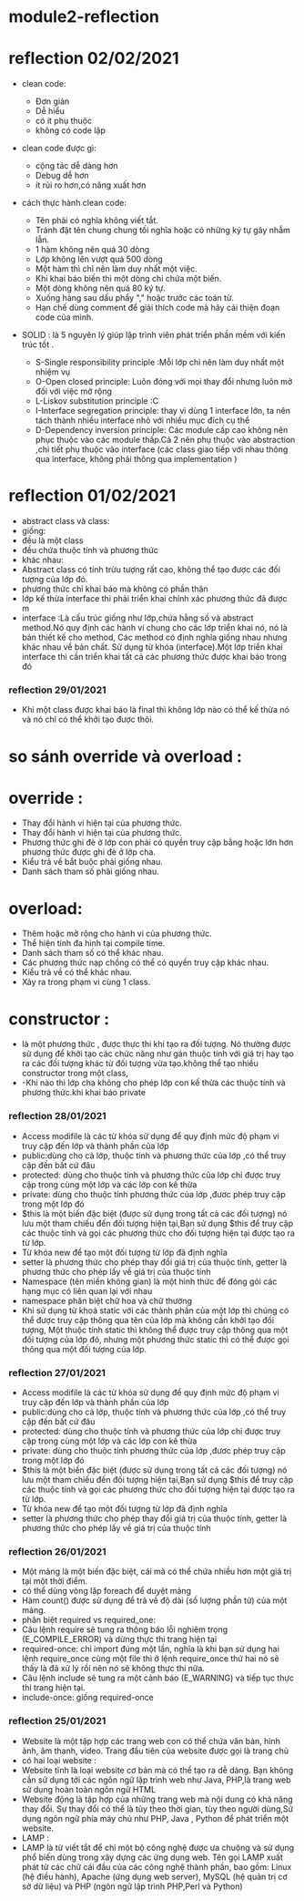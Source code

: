 # module2-reflection

# reflection 02/02/2021
+ clean code:
  + Đơn giản
  + Dễ hiểu
  + có ít phụ thuộc
  + không có code lặp
+ clean code được gì:
  + cộng tác dễ dàng hơn
  + Debug dễ hơn
  + ít rủi ro hơn,có năng xuất hơn
+ cách thực hành clean code:
  + Tên phải có nghĩa không viết tắt.
  + Tránh đặt tên chung chung tối nghĩa hoặc có những ký tự gây nhẫm lẫn.
  + 1 hàm không nên quá 30 dòng
  + Lớp không lên vượt quá 500 dòng
  + Một hàm thì chỉ nên làm duy nhất một việc.
  + Khi khai báo biến thì một dòng chỉ chứa một biến.
  + Một dòng không nên quá 80 ký tự.
  + Xuống hàng sau dấu phẩy "," hoặc trước các toán từ.
  + Hạn chế dùng comment để giải thích code mà hãy cải thiện đoạn code của mình.
  
+ SOLID : là 5 nguyên lý giúp lập trình viên phát triển phần mềm với kiến trúc tốt .
  + S-Single responsibility principle :Mỗi lớp chỉ nên làm duy nhất một nhiệm vụ
  + O-Open closed principle: Luôn đóng với mọi thay đổi nhưng luôn mở đối với việc mở rộng
  + L-Liskov substitution principle :C
  + I-Interface segregation principle: thay vì dùng 1 interface lớn, ta nên tách thành nhiều interface nhỏ với nhiều mục đích cụ thể
  + D-Dependency inversion principle: Các module cấp cao không nên phục thuộc vào các module thấp.Cả 2 nên phụ thuộc vào abstraction ,chi tiết phụ thuộc vào interface (các class giao tiếp với nhau thông qua interface, không phải thông qua implementation )



# reflection 01/02/2021
+ abstract class và class:
+ giống:
+ đều là một class
+ đều chứa thuộc tính và phương thức
+ khác nhau:
+ Abstract class có tính trừu tượng rất cao, không thể tạo được các đối tượng của lớp đó.
+ phương thức chỉ khai báo mà không có phần thân
+ lớp kế thừa interface thì phải triển khai chính xác phương thức đã được m
+ interface :Là cấu trúc giống như lớp,chứa hằng số và abstract method.Nó quy định các hành vi chung cho các lớp triển khai nó, nó là bản thiết kế cho  method, Các method có định nghĩa giống nhau nhưng khác nhau về bản chất. Sử dụng từ khóa (interface).Một lớp triển khai interface thì cần triển khai tất cả các phương thức được khai báo trong đó






### reflection 29/01/2021
+ Khi một class được khai báo là final thì không lớp nào có thể kế thừa nó và nó chỉ có thể khởi tạo được thôi.
# so sánh override và overload :
# override :
+ Thay đổi hành vi hiện tại của phương thức.
+ Thay đổi hành vi hiện tại của phương thức.	
+ Phương thức ghi đè ở lớp con phải có quyền truy cập bằng hoặc lớn hơn phương thức được ghi đè ở lớp cha.	
+ Kiểu trả về bắt buộc phải giống nhau.	
+ Danh sách tham số phải giống nhau.	
# overload:
+ Thêm hoặc mở rộng cho hành vi của phương thức.
+ Thể hiện tính đa hình tại compile time.
+ Danh sách tham số có thể khác nhau.
+ Các phương thức nạp chồng có thể có quyền truy cập khác nhau.
+ Kiểu trả về có thể khác nhau.
+ Xảy ra trong phạm vi cùng 1 class.
# constructor :
+ là một phương thức , được thực thi khi tạo ra đối tượng. Nó thường được sử dụng để khởi tạo các chức năng như gán thuộc tính với giá trị hay tạo ra các đối tượng khác từ đối tượng vừa tạo.không thể tạo nhiều constructor trong một class,
+ -Khi nào thì lớp cha không cho phép lớp con kế thừa các thuộc tính và phương thức.khi khai báo private




### reflection 28/01/2021
+ Access modifile là các từ khóa sử dụng để quy định mức độ phạm vi truy cập đến lớp và thành phần của lớp
+ public:dùng cho cả lớp, thuộc tính và phương thức của lớp ,có thể truy cập đến bất cứ đâu
+ protected: dùng cho thuộc tính và phương thức của lớp chỉ được truy cập trong cùng một lớp và các lớp con kế thừa
+ private: dùng cho thuộc tính phương thức của lớp ,đươc phép truy cập trong một lớp đó
+  $this là một biến đặc biệt (được sử dụng trong tất cả các đối tượng) nó lưu một tham chiếu đến đối tượng hiện tại,Bạn sử dụng $this để truy cập các thuộc tính và gọi các phương thức cho đối tượng hiện tại được tạo ra từ lớp.
+ Từ khóa new để tạo một đối tượng từ lớp đã định nghĩa
+ setter là phương thức cho phép thay đổi giá trị của thuộc tính, getter là phương thức cho phép lấy về giá trị của thuộc tính 
+ Namespace (tên miền không gian) là một hình thức để đóng gói các hạng mục có liên quan lại với nhau
+ namespace phân biệt chữ hoa và chữ thường
+ Khi sử dụng từ khoá static với các thành phần của một lớp thì chúng có thể được truy cập thông qua tên của lớp mà không cần khởi tạo đối tượng, Một thuộc tính static thì không thể được truy cập thông qua một đối tượng của lớp đó, nhưng một phương thức static thì có thể được gọi thông qua một đối tượng của lớp.





### reflection 27/01/2021
+ Access modifile là các từ khóa sử dụng để quy định mức độ phạm vi truy cập đến lớp và thành phần của lớp
+ public:dùng cho cả lớp, thuộc tính và phương thức của lớp ,có thể truy cập đến bất cứ đâu
+ protected: dùng cho thuộc tính và phương thức của lớp chỉ được truy cập trong cùng một lớp và các lớp con kế thừa
+ private: dùng cho thuộc tính phương thức của lớp ,đươc phép truy cập trong một lớp đó
+  $this là một biến đặc biệt (được sử dụng trong tất cả các đối tượng) nó lưu một tham chiếu đến đối tượng hiện tại,Bạn sử dụng $this để truy cập các thuộc tính và gọi các phương thức cho đối tượng hiện tại được tạo ra từ lớp.
+ Từ khóa new để tạo một đối tượng từ lớp đã định nghĩa
+ setter là phương thức cho phép thay đổi giá trị của thuộc tính, getter là phương thức cho phép lấy về giá trị của thuộc tính 


### reflection 26/01/2021
+ Một mảng là một biến đặc biệt, cái mà có thể chứa nhiều hơn một giá trị tại một thời điểm.
+ có thể dùng vòng lặp foreach để duyệt mảng
+ Hàm count() được sử dụng để trả về độ dài (số lượng phần tử) của một mảng.
+ phân biệt required vs required_one:
+ Câu lệnh require sẽ tung ra thông báo lỗi nghiêm trọng (E_COMPILE_ERROR) và dừng thực thi trang hiện tại
+ required-once: chỉ import đúng một lần, nghĩa là khi bạn sử dụng hai lệnh require_once cùng một file thì ở lệnh require_once thứ hai nó sẽ thấy là đã xử lý rồi nên nó sẽ không thực thi nữa.
+ Câu lệnh include sẽ tung ra một cảnh báo (E_WARNING) và tiếp tục thực thi trang hiện tại.
+ include-once: giống required-once


### reflection 25/01/2021
+ Website là một tập hợp các trang web con có thể chứa văn bản, hình ảnh, âm thanh, video. Trang đầu tiên của website được gọi là trang chủ
+ có hai loại website : 
+ Website tĩnh là loại website cơ bản mà có thể tạo ra dễ dàng. Bạn không cần sử dụng tới các ngôn ngữ lập trình web như Java, PHP,là trang web sử dụng hoàn toàn ngôn ngữ HTML
+ Website động là tập hợp của những trang web mà nội dung có khả năng thay đổi. Sự thay đổi có thể là tùy theo thời gian, tùy theo người dùng,Sử dụng ngôn ngữ phía máy chủ như PHP, Java , Python để phát triển một website.
+ LAMP :
+ LAMP là từ viết tắt để chỉ một bộ công nghệ được ưa chuộng và sử dụng phổ biến dùng trong xây dựng các ứng dụng web. Tên gọi LAMP xuất phát từ các chữ cái đầu của các công nghệ thành phần, bao gồm: Linux (hệ điều hành), Apache (ứng dụng web server), MySQL (hệ quản trị cơ sở dữ liệu) và PHP (ngôn ngữ lập trình PHP,Perl và Python)









